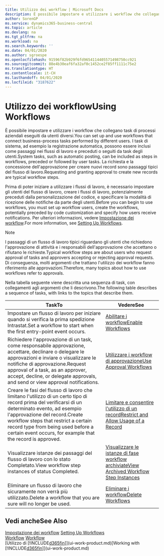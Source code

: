 ```yaml
---
title: Utilizzo dei workflow | Microsoft Docs
description: È possibile impostare e utilizzare i workflow che collegano task di processi aziendali eseguiti da utenti diversi. I task di sistema, ad esempio la registrazione automatica, possono essere inclusi come passaggi nei flussi di lavoro e preceduti o seguiti da task degli utenti. La richiesta e la concessione dell'approvazione per creare nuovi record sono passaggi tipici del workflow.
author: SorenGP
ms.service: dynamics365-business-central
ms.topic: article
ms.devlang: na
ms.tgt_pltfrm: na
ms.workload: na
ms.search.keywords: ''
ms.date: 04/01/2020
ms.author: sgroespe
ms.openlocfilehash: 91596f82b929f6fd9654114405571498750cc921
ms.sourcegitcommit: 88e4b30eaf6fa32af0c1452ce2f85ff1111c75e2
ms.translationtype: HT
ms.contentlocale: it-CH
ms.lasthandoff: 04/01/2020
ms.locfileid: "3187622"
---
```

# <a name="using-workflows"></a><span data-ttu-id="0f599-105">Utilizzo dei workflow</span><span class="sxs-lookup"><span data-stu-id="0f599-105">Using Workflows</span></span>
<span data-ttu-id="0f599-106">È possibile impostare e utilizzare i workflow che collegano task di processi aziendali eseguiti da utenti diversi.</span><span class="sxs-lookup"><span data-stu-id="0f599-106">You can set up and use workflows that connect business-process tasks performed by different users.</span></span> <span data-ttu-id="0f599-107">I task di sistema, ad esempio la registrazione automatica, possono essere inclusi come passaggi nei flussi di lavoro e preceduti o seguiti da task degli utenti.</span><span class="sxs-lookup"><span data-stu-id="0f599-107">System tasks, such as automatic posting, can be included as steps in workflows, preceded or followed by user tasks.</span></span> <span data-ttu-id="0f599-108">La richiesta e la concessione dell'approvazione per creare nuovi record sono passaggi tipici del flusso di lavoro.</span><span class="sxs-lookup"><span data-stu-id="0f599-108">Requesting and granting approval to create new records are typical workflow steps.</span></span>  

 <span data-ttu-id="0f599-109">Prima di poter iniziare a utilizzare i flussi di lavoro, è necessario impostare gli utenti del flusso di lavoro, creare i flussi di lavoro, potenzialmente preceduti dalla personalizzazione del codice, e specificare la modalità di ricezione delle notifiche da parte degli utenti.</span><span class="sxs-lookup"><span data-stu-id="0f599-109">Before you can begin to use workflows, you must set up workflow users, create the workflows, potentially preceded by code customization and specify how users receive notifications.</span></span> <span data-ttu-id="0f599-110">Per ulteriori informazioni, vedere [Impostazione dei workflow](across-set-up-workflows.md).</span><span class="sxs-lookup"><span data-stu-id="0f599-110">For more information, see [Setting Up Workflows](across-set-up-workflows.md).</span></span>  

> [!NOTE]  
>  <span data-ttu-id="0f599-111">I passaggi di un flusso di lavoro tipici riguardano gli utenti che richiedono l'approvazione di attività e i responsabili dell'approvazione che accettano o rifiutano le richieste.</span><span class="sxs-lookup"><span data-stu-id="0f599-111">Typical workflow steps are about users who request approval of tasks and approvers accepting or rejecting approval requests.</span></span> <span data-ttu-id="0f599-112">Di conseguenza, molti argomenti che trattano l'utilizzo dei workflow fanno riferimento alle approvazioni.</span><span class="sxs-lookup"><span data-stu-id="0f599-112">Therefore, many topics about how to use workflows refer to approvals.</span></span>  

 <span data-ttu-id="0f599-113">Nella tabella seguente viene descritta una sequenza di task, con collegamenti agli argomenti che li descrivono.</span><span class="sxs-lookup"><span data-stu-id="0f599-113">The following table describes a sequence of tasks, with links to the topics that describe them.</span></span>  

|<span data-ttu-id="0f599-114">**Task**</span><span class="sxs-lookup"><span data-stu-id="0f599-114">**To**</span></span>|<span data-ttu-id="0f599-115">**Vedere**</span><span class="sxs-lookup"><span data-stu-id="0f599-115">**See**</span></span>|  
|------------|-------------|  
|<span data-ttu-id="0f599-116">Impostare un flusso di lavoro per iniziare quando si verifica la prima spedizione Intrastat.</span><span class="sxs-lookup"><span data-stu-id="0f599-116">Set a workflow to start when the first entry-point event occurs.</span></span>|[<span data-ttu-id="0f599-117">Abilitare i workflow</span><span class="sxs-lookup"><span data-stu-id="0f599-117">Enable Workflows</span></span>](across-how-to-enable-workflows.md)|  
|<span data-ttu-id="0f599-118">Richiedere l'approvazione di un task, come responsabile approvazione, accettare, declinare o delegare le approvazioni e inviare o visualizzare le notifiche di approvazione.</span><span class="sxs-lookup"><span data-stu-id="0f599-118">Request approval of a task, as an approver, accept, decline, or delegate approvals, and send or view approval notifications.</span></span>|[<span data-ttu-id="0f599-119">Utilizzare i workflow di approvazione</span><span class="sxs-lookup"><span data-stu-id="0f599-119">Use Approval Workflows</span></span>](across-how-use-approval-workflows.md)|  
|<span data-ttu-id="0f599-120">Creare le fasi del flusso di lavoro che limitano l'utilizzo di un certo tipo di record prima del verificarsi di un determinato evento, ad esempio l'approvazione del record.</span><span class="sxs-lookup"><span data-stu-id="0f599-120">Create workflow steps that restrict a certain record type from being used before a certain event occurs, for example that the record is approved.</span></span>|[<span data-ttu-id="0f599-121">Limitare e consentire l'utilizzo di un record</span><span class="sxs-lookup"><span data-stu-id="0f599-121">Restrict and Allow Usage of a Record</span></span>](across-how-to-restrict-and-allow-usage-of-a-record.md)|  
|<span data-ttu-id="0f599-122">Visualizzare istanze dei passaggi del flusso di lavoro con lo stato Completato.</span><span class="sxs-lookup"><span data-stu-id="0f599-122">View workflow step instances of status Completed.</span></span>|[<span data-ttu-id="0f599-123">Visualizzare le istanze di fase workflow archiviate</span><span class="sxs-lookup"><span data-stu-id="0f599-123">View Archived Workflow Step Instances</span></span>](across-how-to-view-archived-workflow-step-instances.md)|  
|<span data-ttu-id="0f599-124">Eliminare un flusso di lavoro che sicuramente non verrà più utilizzato.</span><span class="sxs-lookup"><span data-stu-id="0f599-124">Delete a workflow that you are sure will no longer be used.</span></span>|[<span data-ttu-id="0f599-125">Eliminare i workflow</span><span class="sxs-lookup"><span data-stu-id="0f599-125">Delete Workflows</span></span>](across-how-to-delete-workflows.md)|  

## <a name="see-also"></a><span data-ttu-id="0f599-126">Vedi anche</span><span class="sxs-lookup"><span data-stu-id="0f599-126">See Also</span></span>  
<span data-ttu-id="0f599-127">[Impostazione dei workflow](across-set-up-workflows.md) </span><span class="sxs-lookup"><span data-stu-id="0f599-127">[Setting Up Workflows](across-set-up-workflows.md) </span></span>  
<span data-ttu-id="0f599-128">[Workflow](across-workflow.md) </span><span class="sxs-lookup"><span data-stu-id="0f599-128">[Workflow](across-workflow.md) </span></span>  
<span data-ttu-id="0f599-129">[Utilizzo di [!INCLUDE[d365fin](includes/d365fin_md.md)]](ui-work-product.md)</span><span class="sxs-lookup"><span data-stu-id="0f599-129">[Working with [!INCLUDE[d365fin](includes/d365fin_md.md)]](ui-work-product.md)</span></span>
